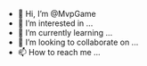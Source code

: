 - 👋 Hi, I’m @MvpGame
- 👀 I’m interested in ...
- 🌱 I’m currently learning ...
- 💞️ I’m looking to collaborate on ...
- 📫 How to reach me ...

<!---
MvpGame/MvpGame is a ✨ special ✨ repository because its `README.md` (this file) appears on your GitHub profile.
You can click the Preview link to take a look at your changes.
--->
